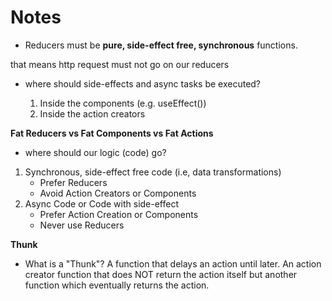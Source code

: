 # Notes

- Reducers must be **pure, side-effect free, synchronous** functions.

that means http request must not go on our reducers

- where should side-effects and async tasks be executed?

  1. Inside the components (e.g. useEffect())
  2. Inside the action creators

**Fat Reducers vs Fat Components vs Fat Actions**

- where should our logic (code) go?

1. Synchronous, side-effect free code (i.e, data transformations)
   - Prefer Reducers
   - Avoid Action Creators or Components
2. Async Code or Code with side-effect
   - Prefer Action Creation or Components
   - Never use Reducers

**Thunk**

- What is a "Thunk"?
  A function that delays an action until later.
  An action creator function that does NOT return the action itself but another function which eventually returns the action.
